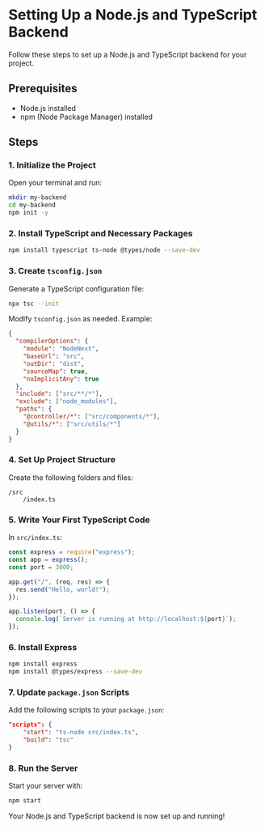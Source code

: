 # Setting Up a Node.js and TypeScript Backend

Follow these steps to set up a Node.js and TypeScript backend for your project.

## Prerequisites

- Node.js installed
- npm (Node Package Manager) installed

## Steps

### 1. Initialize the Project

Open your terminal and run:

```bash
mkdir my-backend
cd my-backend
npm init -y
```

### 2. Install TypeScript and Necessary Packages

```bash
npm install typescript ts-node @types/node --save-dev
```

### 3. Create `tsconfig.json`

Generate a TypeScript configuration file:

```bash
npx tsc --init
```

Modify `tsconfig.json` as needed. Example:

```json
{
  "compilerOptions": {
    "module": "NodeNext",
    "baseUrl": "src",
    "outDir": "dist",
    "sourceMap": true,
    "noImplicitAny": true
  },
  "include": ["src/**/*"],
  "exclude": ["node_modules"],
  "paths": {
    "@controller/*": ["src/components/*"],
    "@utils/*": ["src/utils/*"]
  }
}

```

### 4. Set Up Project Structure

Create the following folders and files:

```
/src
    /index.ts
```

### 5. Write Your First TypeScript Code

In `src/index.ts`:

```typescript
const express = require("express");
const app = express();
const port = 3000;

app.get("/", (req, res) => {
  res.send("Hello, world!");
});

app.listen(port, () => {
  console.log(`Server is running at http://localhost:${port}`);
});
```

### 6. Install Express

```bash
npm install express
npm install @types/express --save-dev
```

### 7. Update `package.json` Scripts

Add the following scripts to your `package.json`:

```json
"scripts": {
    "start": "ts-node src/index.ts",
    "build": "tsc"
}
```

### 8. Run the Server

Start your server with:

```bash
npm start
```

Your Node.js and TypeScript backend is now set up and running!